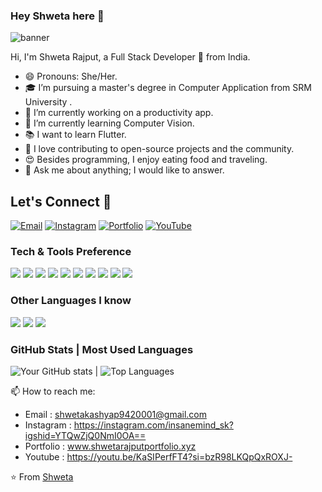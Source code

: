### Hey Shweta here 👋


![banner](https://github.com/insanemindsk/insanemindsk/assets/60995834/9783f8d4-f684-481b-ad2e-9f27a16d3053)


Hi, I'm Shweta Rajput, a Full Stack Developer 🚀 from India.

- 😄 Pronouns: She/Her.
- 🎓 I’m pursuing a master's degree in Computer Application from SRM University .
- 🔭 I’m currently working on a productivity app.
- 🌱 I’m currently learning Computer Vision.
- 📚 I want to learn Flutter.
- 👯 I love contributing to open-source projects and the community.
- 😍 Besides programming, I enjoy eating food and traveling.
- 💬 Ask me about anything; I would like to answer.

## Let's Connect 💬
[![Email](https://img.shields.io/badge/Email-shwetakashyap9420001%40gmail.com-%23D14836)](mailto:shwetakashyap9420001@gmail.com) [![Instagram](https://img.shields.io/badge/Instagram-%40insanemind__sk-%23bc2a8d)](https://instagram.com/insanemind_sk?igshid=YTQwZjQ0NmI0OA==) [![Portfolio](https://img.shields.io/badge/Portfolio-www.shwetarajputportfolio.xyz-%230071a6)](http://www.shwetarajputportfolio.xyz) [![YouTube](https://img.shields.io/badge/YouTube-%40insanemind_sk-%23ff0000)](https://youtu.be/KaSIPerfFT4?si=bzR98LKQpQxROXJ-)

### Tech & Tools Preference

<img src = "https://img.shields.io/badge/-HTML5-E34F26?style=flat&logo=html5&logoColor=white"> <img src = "https://img.shields.io/badge/-CSS3-1572B6?style=flat&logo=css3&logoColor=white">
<img src="https://img.shields.io/badge/-Bootstrap-563D7C?style=flat&logo=bootstrap&logoColor=white">
<img src="https://img.shields.io/badge/-JavaScript-eed718?style=flat&logo=javascript&logoColor=ffffff">
<img src="https://img.shields.io/badge/-React-000000?style=flat&logo=react&logoColor=00c8ff">
<img src="https://img.shields.io/badge/-Node.js-3C873A?style=flat&logo=Node.js&logoColor=white">
<img src="http://img.shields.io/badge/-Git-F1502F?style=flat&logo=git&logoColor=FFFFFF">
<img src="http://img.shields.io/badge/-Github-000000?style=flat&logo=github&logoColor=FFFFFF">
<img src="http://img.shields.io/badge/-VS%20Code-007ACC?style=flat&logo=visual%20studio%20code&logoColor=white">
<img src="http://img.shields.io/badge/-Vercel-black?style=flat&logo=vercel&logoColor=white">

### Other Languages I know
<img src="http://img.shields.io/badge/-Java-F89820?style=flat&logo=java&logoColor=white"> <img src="https://img.shields.io/badge/-C%20&%20C++-659ad2?style=flat&logo=c%2B%2B&logoColor=ffffff"> <img src="https://img.shields.io/badge/-Python-black?style=flat&logo=python&logoColor=white"> 

### GitHub Stats | Most Used Languages

![Your GitHub stats](https://github-readme-stats.vercel.app/api?username=insanemindsk&show_icons=true&theme=radical) | ![Top Languages](https://github-readme-stats.vercel.app/api/top-langs/?username=insanemindsk&layout=compact&theme=radical)


📫 How to reach me:

- Email : shwetakashyap9420001@gmail.com
- Instagram : https://instagram.com/insanemind_sk?igshid=YTQwZjQ0NmI0OA==
- Portfolio :  www.shwetarajputportfolio.xyz
- Youtube : https://youtu.be/KaSIPerfFT4?si=bzR98LKQpQxROXJ-

⭐️ From [Shweta](https://github.com/insanemindsk)
